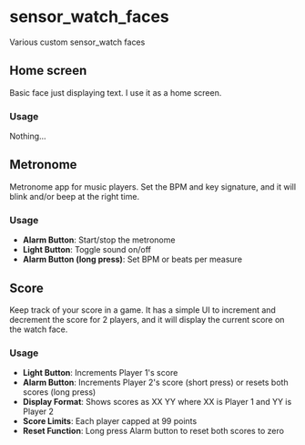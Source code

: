 # sensor_watch_faces
Various custom sensor_watch faces

## Home screen
Basic face just displaying text. I use it as a home screen.

### Usage 

Nothing...

## Metronome
Metronome app for music players. Set the BPM and key signature, and it will blink and/or beep at the right time.

### Usage
- **Alarm Button**: Start/stop the metronome
- **Light Button**: Toggle sound on/off
- **Alarm Button (long press)**: Set BPM or beats per measure

## Score
Keep track of your score in a game. It has a simple UI to increment and decrement the score for 2 players, and it will display the current score on the watch face.

### Usage
- **Light Button**: Increments Player 1's score
- **Alarm Button**: Increments Player 2's score (short press) or resets both scores (long press)
- **Display Format**: Shows scores as XX YY where XX is Player 1 and YY is Player 2
- **Score Limits**: Each player capped at 99 points
- **Reset Function**: Long press Alarm button to reset both scores to zero